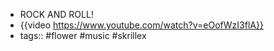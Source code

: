 - ROCK AND ROLL!
- {{video https://www.youtube.com/watch?v=eOofWzI3flA}}
- tags:: #flower #music #skrillex